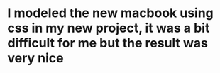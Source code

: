 # I modeled the new macbook using css in my new project, it was a bit difficult for me but the result was very nice
